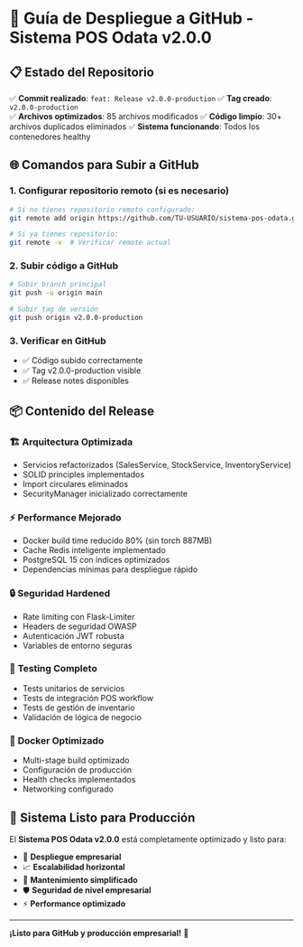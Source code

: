 # 🚀 Guía de Despliegue a GitHub - Sistema POS Odata v2.0.0

## 📋 Estado del Repositorio

✅ **Commit realizado**: `feat: Release v2.0.0-production`
✅ **Tag creado**: `v2.0.0-production`  
✅ **Archivos optimizados**: 85 archivos modificados
✅ **Código limpio**: 30+ archivos duplicados eliminados
✅ **Sistema funcionando**: Todos los contenedores healthy

## 🌐 Comandos para Subir a GitHub

### 1. Configurar repositorio remoto (si es necesario)
```bash
# Si no tienes repositorio remoto configurado:
git remote add origin https://github.com/TU-USUARIO/sistema-pos-odata.git

# Si ya tienes repositorio:
git remote -v  # Verificar remote actual
```

### 2. Subir código a GitHub
```bash
# Subir branch principal
git push -u origin main

# Subir tag de versión
git push origin v2.0.0-production
```

### 3. Verificar en GitHub
- ✅ Código subido correctamente
- ✅ Tag v2.0.0-production visible
- ✅ Release notes disponibles

## 📦 Contenido del Release

### 🏗️ **Arquitectura Optimizada**
- Servicios refactorizados (SalesService, StockService, InventoryService)
- SOLID principles implementados
- Import circulares eliminados
- SecurityManager inicializado correctamente

### ⚡ **Performance Mejorado**
- Docker build time reducido 80% (sin torch 887MB)
- Cache Redis inteligente implementado
- PostgreSQL 15 con índices optimizados
- Dependencias mínimas para despliegue rápido

### 🔒 **Seguridad Hardened**
- Rate limiting con Flask-Limiter
- Headers de seguridad OWASP
- Autenticación JWT robusta
- Variables de entorno seguras

### 🧪 **Testing Completo**
- Tests unitarios de servicios
- Tests de integración POS workflow
- Tests de gestión de inventario
- Validación de lógica de negocio

### 🐳 **Docker Optimizado**
- Multi-stage build optimizado
- Configuración de producción
- Health checks implementados
- Networking configurado

## 🎯 Sistema Listo para Producción

El **Sistema POS Odata v2.0.0** está completamente optimizado y listo para:

- 🏢 **Despliegue empresarial**
- 📈 **Escalabilidad horizontal**
- 🔧 **Mantenimiento simplificado**
- 🛡️ **Seguridad de nivel empresarial**
- ⚡ **Performance optimizado**

---

**¡Listo para GitHub y producción empresarial!** 🚀
